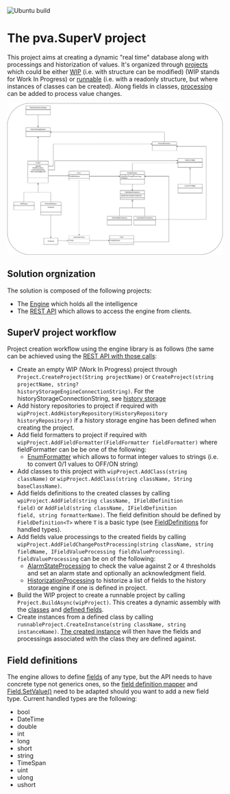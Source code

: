 ![Ubuntu build](https://github.com/PVanack/pva.SuperV/actions/workflows/dotnet-ubuntu.yml/badge.svg?event=push)
# The pva.SuperV project
This project aims at creating a dynamic "real time" database along with processings and historization of values.
It's organized through [projects](/pva.SuperV.Engine/Project.cs)
which could be either [WIP](/pva.SuperV.Engine/WipProject.cs)
(i.e. with structure can be modified) (WIP stands for Work In Progress) or
[runnable](/pva.SuperV.Engine/RunnableProject.cs) (i.e. with a readonly
structure, but where instances of classes can be created).
Along fields in classes, [processing](/pva.SuperV.Engine/Processing/FieldValueProcessing.cs) can be added to process value changes.

![Structure diagram](/drawings/Structure.drawio.png)

## Solution orgnization
The solution is composed of the following projects:
- The [Engine](/pva.SuperV.Engine) which holds all the intelligence
- The [REST API](/pva.SuperV.Api) which allows to access the engine from clients.

## SuperV project workflow
Project creation workflow using the engine library is as follows (the same can be achieved using the [REST API with those calls](/pva.SuperV.Api/pva.SuperV.Api.http):
- Create an empty WIP (Work In Progress) project through <code>Project.CreateProject(String projectName)</code> or <code>CreateProject(string projectName, string? historyStorageEngineConnectionString)</code>. For the historyStorageConnectionString, see [history storage](pva.SuperV.Engine/HistoryStorage/HistoryStorage.md)
- Add history repositories to project if required with <code>wipProject.AddHistoryRepository(HistoryRepository historyRepository)</code> if a history storage engine has been defined when creating the project.
- Add field formatters to project if required with <code>wipProject.AddFieldFormatter(FieldFormatter fieldFormatter)</code> where fieldFormatter can be be one of the following:
	- [EnumFormatter](/pva.SuperV.Engine/FieldFormatters/FieldFormatter.md#Enum-formatter) which allows to format integer values to strings (i.e. to convert 0/1 values to OFF/ON string)
- Add classes to this project with <code>wipProject.AddClass(string className)</code> or <code>wipProject.AddClass(string className, String baseClassName)</code>.
- Add fields definitions to the created classes by calling <code>wpiProject.AddField(string className, IFieldDefinition field)</code> or <code>AddField(string className, IFieldDefinition field, string formatterName)</code>. The field definition should be defined by <code>FieldDefinition\<T\></code> where <code>T</code> is a basic type (see [FieldDefinitions](#Field-definitions) for handled types).
- Add fields value processings to the created fields by calling <code>wipProject.AddFieldChangePostProcessing(string className, string fieldName, IFieldValueProcessing fieldValueProcessing)</code>. <code>fieldValueProcessing</code> can be on of the following:
	- [AlarmStateProcessing](/pva.SuperV.Engine/Processing/FieldValueProcessing.md#Alarm-state-processing)  to check the value against 2 or 4 thresholds and set an alarm state and optionally an acknowledgment field.
	- [HistorizationProcessing](/pva.SuperV.Engine/Processing/FieldValueProcessing.md#Historization-processing) to historize a list of fields to the history storage engine if one is defined in project.
- Build the WIP project to create a runnable project by calling <code>Project.BuildAsync(wipProject)</code>. This creates a dynamic assembly
with the [classes](/pva.SuperV.Engine/Class.cs)
and [defined fields](/pva.SuperV.Engine/FiedldDefinitions.cs).
- Create instances from a defined class by calling <code>runnableProject.CreateInstance(string className, string instanceName)</code>.
[The created instance](/pva.SuperV.Engine/Instance.cs) will then have the fields and processings associated with the class they are defined against.

## Field definitions
The engine allows to define [fields](/pva.SuperV.Engine/FiedldDefinitions.cs) of any type,
but the API needs to have concrete type not generics ones, so
the [field definition mapper](/pva.SuperV.Model/FieldDefinitions/FieldDefinitionMapper.cs) and
[Field.SetValue()](/pva.SuperV.Engine/Field.cs) need 
to be adapted should you want to add a new field type. Current handled types are the following:
- bool
- DateTime
- double
- int
- long
- short
- string
- TimeSpan
- uint
- ulong
- ushort
